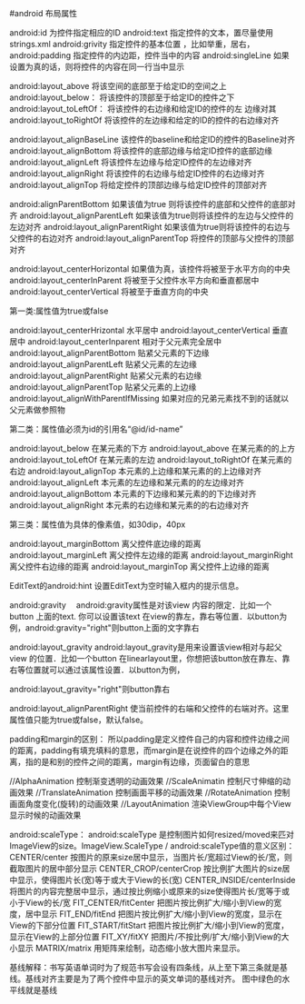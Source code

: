 #android 布局属性 

android:id 为控件指定相应的ID
android:text 指定控件的文本，置尽量使用strings.xml
android:grivity 指定控件的基本位置 ，比如举重，居右，
android:padding 指定控件的内边距，控件当中的内容
android:singleLine 如果设置为真的话，则将控件的内容在同一行当中显示

android:layout_above 将该空间的底部至于给定ID的空间之上
android:layout_below： 将该控件的顶部至于给定ID的控件之下
android:layout_toLeftOf： 将该控件的右边缘和给定ID的控件的左 边缘对其
android:layout_toRightOf 将该控件的左边缘和给定的ID的控件的右边缘对齐

android:layout_alignBaseLine 该控件的baseline和给定ID的控件的Baseline对齐
android:layout_alignBottom 将该控件的底部边缘与给定ID控件的底部边缘
android:layout_alignLeft 将该控件左边缘与给定ID控件的左边缘对齐
android:layout_alignRight 将该控件的右边缘与给定ID控件的右边缘对齐
android:layout_alignTop 将给定控件的顶部边缘与给定ID控件的顶部对齐

android:alignParentBottom 如果该值为true 则将该控件的底部和父控件的底部对齐
android:layout_alignParentLeft 如果该值为true则将该控件的左边与父控件的左边对齐
android:layout_alignParentRight 如果该值为true则将该控件的右边与父控件的右边对齐
android:layout_alignParentTop 将控件的顶部与父控件的顶部对齐

android:layout_centerHorizontal 如果值为真，该控件将被至于水平方向的中央
android:layout_centerInParent 将被至于父控件水平方向和垂直都居中
android:layout_centerVertical 将被至于垂直方向的中央

第一类:属性值为true或false

android:layout_centerHrizontal 水平居中
android:layout_centerVertical 垂直居中
android:layout_centerInparent 相对于父元素完全居中
android:layout_alignParentBottom 贴紧父元素的下边缘
android:layout_alignParentLeft 贴紧父元素的左边缘
android:layout_alignParentRight 贴紧父元素的右边缘
android:layout_alignParentTop 贴紧父元素的上边缘
android:layout_alignWithParentIfMissing 如果对应的兄弟元素找不到的话就以父元素做参照物

第二类：属性值必须为id的引用名“@id/id-name”

android:layout_below 在某元素的下方
android:layout_above 在某元素的的上方
android:layout_toLeftOf 在某元素的左边
android:layout_toRightOf 在某元素的右边
android:layout_alignTop 本元素的上边缘和某元素的的上边缘对齐
android:layout_alignLeft 本元素的左边缘和某元素的的左边缘对齐
android:layout_alignBottom 本元素的下边缘和某元素的的下边缘对齐
android:layout_alignRight 本元素的右边缘和某元素的的右边缘对齐

第三类：属性值为具体的像素值，如30dip，40px

android:layout_marginBottom 离父控件底边缘的距离
android:layout_marginLeft 离父控件左边缘的距离
android:layout_marginRight 离父控件右边缘的距离
android:layout_marginTop 离父控件上边缘的距离

EditText的android:hint
设置EditText为空时输入框内的提示信息。

android:gravity　
android:gravity属性是对该view 内容的限定．比如一个button 上面的text. 你可以设置该text 在view的靠左，靠右等位置．以button为例，android:gravity="right"则button上面的文字靠右

android:layout_gravity
android:layout_gravity是用来设置该view相对与起父view 的位置．比如一个button 在linearlayout里，你想把该button放在靠左、靠右等位置就可以通过该属性设置．以button为例，

android:layout_gravity="right"则button靠右

android:layout_alignParentRight
使当前控件的右端和父控件的右端对齐。这里属性值只能为true或false，默认false。

padding和margin的区别：
所以padding是定义控件自己的内容和控件边缘之间的距离，padding有填充填料的意思，而margin是在说控件的四个边缘之外的距离，指的是和别的控件之间的距离，margin有边缘，页面留白的意思

//AlphaAnimation 控制渐变透明的动画效果
//ScaleAnimatin 控制尺寸伸缩的动画效果
//TranslateAnimation 控制画面平移的动画效果
//RotateAnimation 控制画面角度变化(旋转)的动画效果
//LayoutAnimation 渲染ViewGroup中每个View显示时候的动画效果

android:scaleType：
android:scaleType 是控制图片如何resized/moved来匹对ImageView的size。ImageView.ScaleType / android:scaleType值的意义区别：
CENTER/center 按图片的原来size居中显示，当图片长/宽超过View的长/宽，则截取图片的居中部分显示
CENTER_CROP/centerCrop 按比例扩大图片的size居中显示，使得图片长(宽)等于或大于View的长(宽)
CENTER_INSIDE/centerInside 将图片的内容完整居中显示，通过按比例缩小或原来的size使得图片长/宽等于或小于View的长/宽
FIT_CENTER/fitCenter 把图片按比例扩大/缩小到View的宽度，居中显示
FIT_END/fitEnd 把图片按比例扩大/缩小到View的宽度，显示在View的下部分位置
FIT_START/fitStart 把图片按比例扩大/缩小到View的宽度，显示在View的上部分位置
FIT_XY/fitXY 把图片/不按比例/扩大/缩小到View的大小显示
MATRIX/matrix 用矩阵来绘制，动态缩小放大图片来显示。

基线解释：书写英语单词时为了规范书写会设有四条线，从上至下第三条就是基线。基线对齐主要是为了两个控件中显示的英文单词的基线对齐。
图中绿色的水平线就是基线
